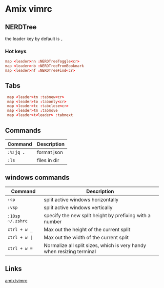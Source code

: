 # Amix vimrc

## NERDTree

the leader key by default is `,`

### Hot keys

```conf
map <leader>nn :NERDTreeToggle<cr>
map <leader>nb :NERDTreeFromBookmark 
map <leader>nf :NERDTreeFind<cr>
```

## Tabs

```conf
 map <leader>tn :tabnew<cr>
 map <leader>to :tabonly<cr>
 map <leader>tc :tabclose<cr>
 map <leader>tm :tabmove
 map <leader>t<leader> :tabnext
```

## Commands

| Command | Description |
| ------- | ----------- |
|`:%!jq .`| format json  |
|`:ls`    | files in dir |

## windows commands

| Command | Description |
| ------- | ----------- |
| `:sp`   | split active windows horizontally |
| `:vsp`  | split active windows vertically |
| `:10sp ~/.zshrc` | specify the new split height by prefixing with a number|
| `ctrl + w _` | Max out the height of the current split |
|`ctrl + w \|`|Max out the width of the current split|
|`ctrl + w =`|Normalize all split sizes, which is very handy when resizing terminal|

## Links

[amix/vimrc](https://github.com/amix/vimrc)
